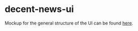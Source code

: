 # decent-news-ui

Mockup for the general structure of the UI can be found [here](https://app.moqups.com/brandon.ringe@gmail.com/tenlXQf2oJ/view/page/aa9df7b72).
